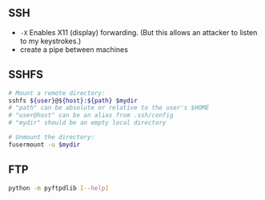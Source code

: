 ## SSH

- `-X`  Enables X11 (display) forwarding. (But this allows an attacker to listen to my keystrokes.)
- create a pipe between machines

## SSHFS

```bash
# Mount a remote directory:
sshfs ${user}@${host}:${path} $mydir
# "path" can be absolute or relative to the user's $HOME
# "user@host" can be an alias from .ssh/config
# "mydir" should be an empty local directory

# Unmount the directory:
fusermount -u $mydir 
```
<!--stackedit_data:
eyJoaXN0b3J5IjpbNTU5NjA3ODU5LC04NDIxMjMzMzgsMTcyMT
I5MDgzMF19
-->

## FTP

```bash
python -m pyftpdlib [--help]
```
